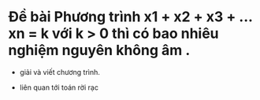 # Đề bài Phương trình x1 + x2 + x3 + ... xn = k với k > 0 thì có bao nhiêu nghiệm nguyên không âm .
* giải và viết chương trình.

- liên quan tới toán rời rạc